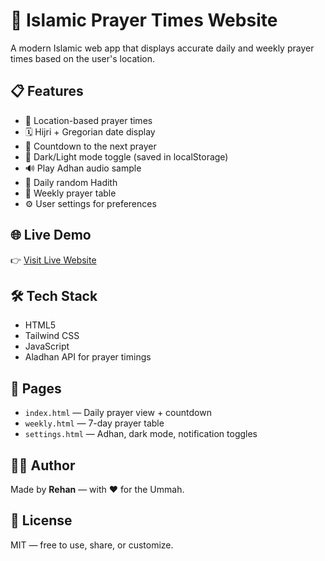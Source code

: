 # 🕌 Islamic Prayer Times Website

A modern Islamic web app that displays accurate daily and weekly prayer times based on the user's location.

## 📋 Features

- 📍 Location-based prayer times
- 🗓️ Hijri + Gregorian date display
- 🔔 Countdown to the next prayer
- 🌙 Dark/Light mode toggle (saved in localStorage)
- 🔊 Play Adhan audio sample
- 📖 Daily random Hadith
- 📅 Weekly prayer table
- ⚙️ User settings for preferences

## 🌐 Live Demo

👉 [Visit Live Website](https://your-username.github.io/islamic-website/)

## 🛠️ Tech Stack

- HTML5
- Tailwind CSS
- JavaScript
- Aladhan API for prayer timings

## 📂 Pages

- `index.html` — Daily prayer view + countdown
- `weekly.html` — 7-day prayer table
- `settings.html` — Adhan, dark mode, notification toggles

## 🧑‍💻 Author

Made by **Rehan** — with ❤️ for the Ummah.

## 📜 License

MIT — free to use, share, or customize.

